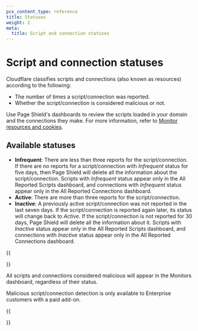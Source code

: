 ```yaml
---
pcx_content_type: reference
title: Statuses
weight: 2
meta:
  title: Script and connection statuses
---
```


# Script and connection statuses

Cloudflare classifies scripts and connections (also known as resources) according to the following:

* The number of times a script/connection was reported.
* Whether the script/connection is considered malicious or not.

Use Page Shield's dashboards to review the scripts loaded in your domain and the connections they make. For more information, refer to [Monitor resources and cookies](/page-shield/detection/monitor-connections-scripts/).

## Available statuses

* **Infrequent**: There are less than three reports for the script/connection. If there are no reports for a script/connection with _Infrequent_ status for five days, then Page Shield will delete all the information about the script/connection. Scripts with _Infrequent_ status appear only in the All Reported Scripts dashboard, and connections with _Infrequent_ status appear only in the All Reported Connections dashboard.
* **Active**: There are more than three reports for the script/connection.
* **Inactive**: A previously active script/connection was not reported in the last seven days. If the script/connection is reported again later, its status will change back to _Active_. If the script/connection is not reported for 30 days, Page Shield will delete all the information about it. Scripts with _Inactive_ status appear only in the All Reported Scripts dashboard, and connections with _Inactive_ status appear only in the All Reported Connections dashboard.

{{<Aside type="note">}}

All scripts and connections considered malicious will appear in the Monitors dashboard, regardless of their status.

Malicious script/connection detection is only available to Enterprise customers with a paid add-on.

{{</Aside>}}
